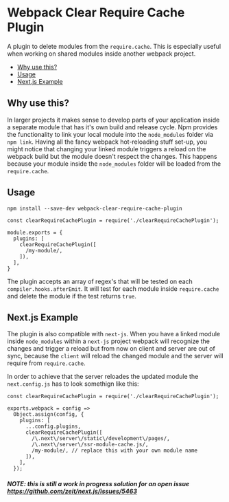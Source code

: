 # Webpack Clear Require Cache Plugin

A plugin to delete modules from the `require.cache`. This is especially useful when working on shared modules inside another webpack project.

- [Why use this?](#why-use-this)
- [Usage](#usage)
- [Next.js Example](#nextjs-example)


## Why use this?

In larger projects it makes sense to develop parts of your application inside a separate module that has it's own build and release cycle. Npm provides the functionality to link your local module into the `node_modules` folder via `npm link`. Having all the fancy webpack hot-reloading stuff set-up, you might notice that changing your linked module triggers a reload on the webpack build but the module doesn't respect the changes. This happens because your module inside the `node_modules` folder will be loaded from the `require.cache`.

## Usage

```
npm install --save-dev webpack-clear-require-cache-plugin
```


```
const clearRequireCachePlugin = require('./clearRequireCachePlugin');

module.exports = {
  plugins: [
    clearRequireCachePlugin([
      /my-module/,
    ]),
  ],
}
```

The plugin accepts an array of regex's that will be tested on each `compiler.hooks.afterEmit`. It will test for each module inside `require.cache` and delete the module if the test returns `true`.


## Next.js Example

The plugin is also compatible with `next-js`. When you have a linked module inside `node_modules` within a `next-js` project webpack will recognize the changes and trigger a reload but from now on client and server are out of sync, because the `client` will reload the changed module and the server will require from `require.cache`.

In order to achieve that the server reloades the updated module the `next.config.js` has to look somethign like this:

```
const clearRequireCachePlugin = require('./clearRequireCachePlugin');

exports.webpack = config =>
  Object.assign(config, {
    plugins: [
      ...config.plugins,
      clearRequireCachePlugin([
        /\.next\/server\/static\/development\/pages/,
        /\.next\/server\/ssr-module-cache.js/,
        /my-module/, // replace this with your own module name
      ]),
    ],
  });
```

##### NOTE: this is still a work in progress solution for an open issue https://github.com/zeit/next.js/issues/5463
